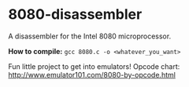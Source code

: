 # 8080-disassembler
A disassembler for the Intel 8080 microprocessor.

**How to compile:** ```gcc 8080.c -o <whatever_you_want>```

Fun little project to get into emulators!
Opcode chart: http://www.emulator101.com/8080-by-opcode.html

